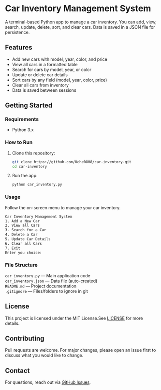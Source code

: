 # Car Inventory Management System

A terminal-based Python app to manage a car inventory. You can add, view, search, update, delete, sort, and clear cars. Data is saved in a JSON file for persistence.

## Features

- Add new cars with model, year, color, and price
- View all cars in a formatted table
- Search for cars by model, year, or color
- Update or delete car details
- Sort cars by any field (model, year, color, price)
- Clear all cars from inventory
- Data is saved between sessions

## Getting Started

### Requirements

- Python 3.x

### How to Run

1. Clone this repository:

   ```bash
   git clone https://github.com/Uche0808/car-inventory.git
   cd car-inventory

   ```

2. Run the app:
   ```bash
   python car_inventory.py
   ```

### Usage

Follow the on-screen menu to manage your car inventory.

```bash
Car Inventory Management System
1. Add a New Car
2. View all Cars
3. Search for a Car
4. Delete a Car
5. Update Car Details
6. Clear all Cars
7. Exit
Enter you choice:
```

### File Structure

`car_inventory.py` — Main application code  
`car_inventory.json` — Data file (auto-created)  
`README.md` — Project documentation  
`.gitignore` — Files/folders to ignore in git

## License

This project is licensed under the MIT License.See [LICENSE](LICENSE) for more details.
## Contributing

Pull requests are welcome. For major changes, please open an issue first to discuss what you would like to change.

## Contact

For questions, reach out via [GitHub Issues](https://github.com/Uche0808/car-inventory/issues).
